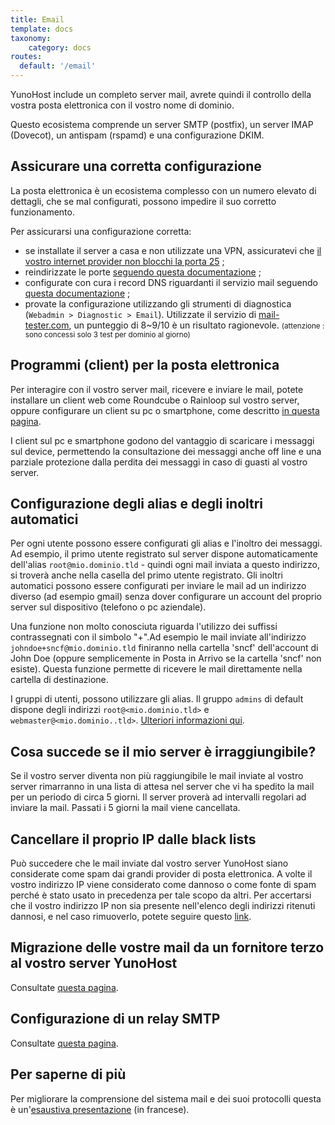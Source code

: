 ```yaml
---
title: Email
template: docs
taxonomy:
    category: docs
routes:
  default: '/email'
---
```


YunoHost include un completo server mail, avrete quindi il controllo della vostra posta elettronica con il vostro nome di dominio.

Questo ecosistema comprende un server SMTP (postfix), un server IMAP (Dovecot), un antispam (rspamd) e una configurazione DKIM.

## Assicurare una corretta configurazione

La posta elettronica è un ecosistema complesso con un numero elevato di dettagli, che se mal configurati, possono impedire il suo corretto funzionamento.

Per assicurarsi una configurazione corretta:

- se installate il server a casa e non utilizzate una VPN, assicuratevi che  [il vostro internet provider non blocchi la porta 25](/install/providers/isp/) ;
- reindirizzate le porte [seguendo questa documentazione](/install/post_install/isp_box_config) ;
- configurate con cura i record DNS riguardanti il servizio mail seguendo [questa documentazione](/install/post_install/dns_config) ;
- provate la configurazione utilizzando gli strumenti di diagnostica (`Webadmin > Diagnostic > Email`). Utilizzate il servizio di [mail-tester.com](https://mail-tester.com), un punteggio di 8~9/10 è un risultato ragionevole.  <small>(attenzione : sono concessi solo 3 test per dominio al giorno)</small>

## Programmi (client) per la posta elettronica

Per interagire con il vostro server mail, ricevere e inviare le mail, potete installare un client web come Roundcube o Rainloop sul vostro server, oppure configurare un client su pc o smartphone, come descritto [in questa pagina](/email_configure_client).

I client sul pc e smartphone godono del vantaggio di scaricare i messaggi sul device, permettendo la consultazione dei messaggi anche off line e una parziale protezione dalla perdita dei messaggi in caso di guasti al vostro server.

## Configurazione degli alias e degli inoltri automatici

Per ogni utente possono essere configurati gli alias e l'inoltro dei messaggi. Ad esempio, il primo utente registrato sul server dispone automaticamente dell'alias `root@mio.dominio.tld` - quindi ogni mail inviata a questo indirizzo, si troverà anche nella casella del primo utente registrato. Gli inoltri automatici possono essere configurati per inviare le mail ad un indirizzo diverso (ad esempio gmail) senza dover configurare un account del proprio server sul dispositivo (telefono o pc aziendale).

Una funzione non molto conosciuta riguarda l'utilizzo dei suffissi contrassegnati con il simbolo "+".Ad esempio le mail inviate all'indirizzo `johndoe+sncf@mio.dominio.tld` finiranno nella cartella 'sncf' dell'account di John Doe (oppure semplicemente in Posta in Arrivo se la cartella 'sncf' non esiste). Questa funzione permette di ricevere le mail direttamente nella cartella di destinazione.

I gruppi di utenti, possono utilizzare gli alias. Il gruppo `admins` di default dispone degli indirizzi `root@<mio.dominio.tld>` e `webmaster@<mio.dominio..tld>`. [Ulteriori informazioni qui](/groups_and_permissions#&eacute;érer-les-alias-des-groupes).

## Cosa succede se il mio server è irraggiungibile?

Se il vostro server diventa non più raggiungibile le mail inviate al vostro server rimarranno in una lista di attesa nel server che vi ha spedito la mail per un periodo di circa 5 giorni. Il server proverà ad intervalli regolari ad inviare la mail. Passati i 5 giorni la mail viene cancellata.

## Cancellare il proprio IP dalle black lists

Può succedere che le mail inviate dal vostro server YunoHost siano considerate come spam dai grandi provider di posta elettronica.
A volte il vostro indirizzo IP viene considerato come dannoso o come fonte di spam perché è stato usato in precedenza per tale scopo da altri.
Per accertarsi che il vostro indirizzo IP non sia presente nell'elenco degli indirizzi ritenuti dannosi, e nel caso rimuoverlo, potete seguire questo [link](/blacklist_forms).

## Migrazione delle vostre mail da un fornitore terzo al vostro server YunoHost

Consultate [questa pagina](/email_migration).

## Configurazione di un relay SMTP

Consultate [questa pagina](/email_configure_relay).

## Per saperne di più

Per migliorare la comprensione del sistema mail e dei suoi protocolli questa è un'[esaustiva presentazione](https://www.octopuce.fr/conference-lemail-vaste-sujet-par-benjamin-sonntag/) (in francese).
